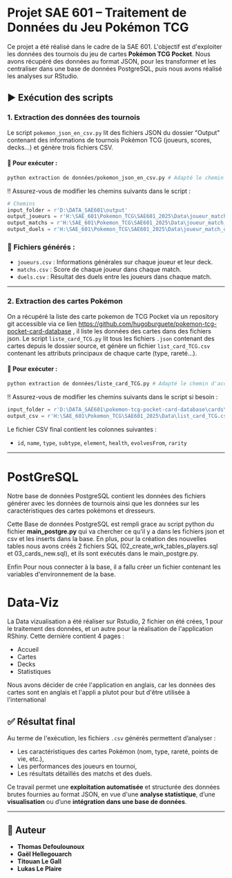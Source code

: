 # Projet SAE 601 – Traitement de Données du Jeu Pokémon TCG

Ce projet a été réalisé dans le cadre de la SAE 601. L'objectif est d'exploiter les données des tournois du jeu de cartes **Pokémon TCG Pocket**.
Nous avons récupéré des données au format JSON, pour les transformer et les centraliser dans une base de données PostgreSQL, puis nous avons réalisé les analyses sur RStudio.

## ▶️ Exécution des scripts

### 1. Extraction des données des tournois

Le script `pokemon_json_en_csv.py` lit des fichiers JSON du dossier "Output" contenant des informations de tournois Pokémon TCG (joueurs, scores, decks...) et génère trois fichiers CSV.

#### 📌 Pour exécuter :

```bash
python extraction de données/pokemon_json_en_csv.py # Adapté le chemin d'accès en fonction de ou vous avez mit le fichier .py
```

!! Assurez-vous de modifier les chemins suivants dans le script :

```python
# Chemins
input_folder = r'D:\DATA_SAE601\output'
output_joueurs = r'H:\SAE_601\Pokemon_TCG\SAE601_2025\Data\joueur_match_duels\joueurs.csv'
output_matchs = r'H:\SAE_601\Pokemon_TCG\SAE601_2025\Data\joueur_match_duels\matchs.csv'
output_duels = r'H:\SAE_601\Pokemon_TCG\SAE601_2025\Data\joueur_match_duels\duels.csv'
```

### 🔄 Fichiers générés :
- `joueurs.csv` : Informations générales sur chaque joueur et leur deck.
- `matchs.csv` : Score de chaque joueur dans chaque match.
- `duels.csv` : Résultat des duels entre les joueurs dans chaque match.

---

### 2. Extraction des cartes Pokémon
On a récupéré la liste des carte pokemon de TCG Pocket via un repository git accessible via ce lien https://github.com/hugoburguete/pokemon-tcg-pocket-card-database , il liste les données des cartes dans des fichiers json.
Le script `liste_card_TCG.py` lit tous les fichiers `.json` contenant des cartes depuis le dossier source, et génère un fichier `list_card_TCG.csv` contenant les attributs principaux de chaque carte (type, rareté...).

#### 📌 Pour exécuter :

```bash
python extraction de données/liste_card_TCG.py # Adapté le chemin d'accès en fonction de ou vous avez mit le fichier .py
```

!! Assurez-vous de modifier les chemins suivants dans le script si besoin :

```python
input_folder = r'D:\DATA_SAE601\pokemon-tcg-pocket-card-database\cards\en' #git clone https://github.com/hugoburguete/pokemon-tcg-pocket-card-database
output_csv = r'H:\SAE_601\Pokemon_TCG\SAE601_2025\Data\list_card_TCG.csv'
```

Le fichier CSV final contient les colonnes suivantes :
- `id`, `name`, `type`, `subtype`, `element`, `health`, `evolvesFrom`, `rarity`

---
# PostGreSQL
Notre base de données PostgreSQL contient les données des fichiers générer avec les données de tournois ainsi que les données sur les caractéristiques des cartes pokémons et dresseurs.

Cette Base de données PostgreSQL est rempli grace au script python du fichier **main_postgre.py** qui va chercher ce qu'il y a dans les fichiers json et csv et les inserts dans la base. En plus, pour la création des nouvelles tables nous avons créés 2 fichiers SQL (02_create_wrk_tables_players.sql et 03_cards_new.sql), et ils sont exécutés dans le main_postgre.py.

Enfin Pour nous connecter à la base, il a fallu créer un fichier contenant les variables d'environnement de la base.

# Data-Viz
La Data vizualisation a été réaliser sur Rstudio, 2 fichier on été crées, 1 pour le traitement des données, et un autre pour la réalisation de l'application RShiny. 
Cette dernière contient 4 pages : 
  - Accueil
  - Cartes
  - Decks
  - Statistiques

Nous avons décider de crée l'application en anglais, car les données des cartes sont en anglais et l'appli a plutot pour but d'être utilisée à l'international

## ✅ Résultat final

Au terme de l'exécution, les fichiers `.csv` générés permettent d’analyser :
- Les caractéristiques des cartes Pokémon (nom, type, rareté, points de vie, etc.),
- Les performances des joueurs en tournoi,
- Les résultats détaillés des matchs et des duels.

Ce travail permet une **exploitation automatisée** et structurée des données brutes fournies au format JSON, en vue d'une **analyse statistique**, d’une **visualisation** ou d’une **intégration dans une base de données**.

---

## 👤 Auteur

- **Thomas Defoulounoux** 
- **Gaël Hellegouarch**
- **Titouan Le Gall**
- **Lukas Le Plaire**

